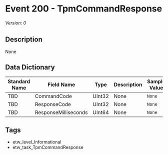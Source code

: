# Event 200 - TpmCommandResponse
###### Version: 0

## Description
None

## Data Dictionary
|Standard Name|Field Name|Type|Description|Sample Value|
|---|---|---|---|---|
|TBD|CommandCode|UInt32|None|`None`|
|TBD|ResponseCode|UInt32|None|`None`|
|TBD|ResponseMilliseconds|UInt64|None|`None`|

## Tags
* etw_level_Informational
* etw_task_TpmCommandResponse